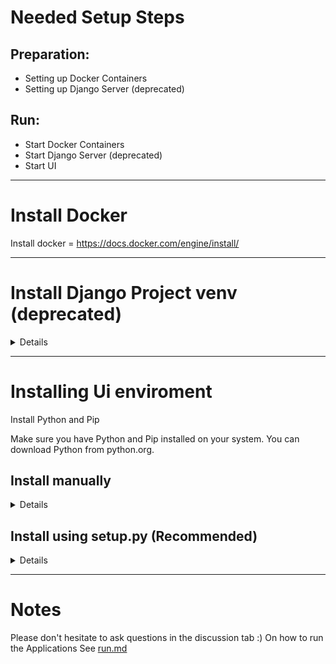 # Needed Setup Steps

## Preparation:

- Setting up Docker Containers
- Setting up Django Server (deprecated)

## Run:

- Start Docker Containers
- Start Django Server (deprecated)
- Start UI

---

# Install Docker

Install docker = https://docs.docker.com/engine/install/

---

# Install Django Project venv (deprecated)

<Details>
There is a docker container you can use (django_app)

## 1. Install Python and Pip

Make sure you have Python and Pip installed on your system. You can download Python from python.org.

## 2. Set Up a Virtual Environment

It's a good practice to use a virtual environment to manage dependencies.

```bash
# Install virtualenv if you don't have it
pip install virtualenv

# Create a virtual environment
python -m venv .venv
```

### Activate the Virtual Environment

#### On Windows

```cmd
.\.venv\Scripts\activate
```

#### On macOS/Linux

```bash
source ./.venv/bin/activate
```

## 3. Install Dependencies

```bash
pip install -r requirements.txt
```

## 4. Install Django

Install Django using pip.

```bash
pip install django
```

## 5. Run Django Server

Modify the database information in \`docker-compose.yml\`.

Change into the project directory:

```bash
cd django_project
```

### Apply Migrations

Apply initial migrations to set up the database.

```bash
python manage.py migrate
```

</Details>

---

# Installing Ui enviroment

Install Python and Pip

Make sure you have Python and Pip installed on your system. You can download Python from python.org.


## Install manually
<Details>

## 1. Set Up a Virtual Environment


```bash
# Install virtualenv if you don't have it
pip install virtualenv

# Create a virtual environment
python -m venv .venv
```

## 3. Activate the Virtual Environment

#### On Windows

```cmd
.\.venv\Scripts\activate
```

#### On macOS/Linux

```bash
source ./.venv/bin/activate
```

## 4. Install Dependencies

```bash
pip install -r requirements.txt
```

## 4. Add PYTHONPATH

---

### 4.1 On Windows

(power shell)
```bash
  $env:PYTHONPATH = "$env:PYTHONPATH;.\app;.\app\src"
```
(cmd)
```bash
  set PYTHONPATH=%PYTHONPATH%;.\app;.\app\src
```

### 4.2 On Linux
```bash
  export PYTHONPATH=$PYTHONPATH:/app/:/app/src/
```

---

</Details>

## Install using setup.py (Recommended)
<Details>

### Run setup
```bash
python setup.py --venv .venv
```



</Details>

---

# Notes

Please don't hesitate to ask questions in the discussion tab :)
On how to run the Applications See [run.md](./RUN.md)